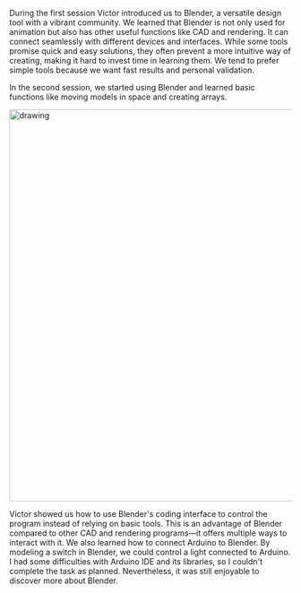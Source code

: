 During the first session Victor introduced us to Blender, a versatile design tool with a vibrant community. We learned that Blender is not only used for animation but also has other useful functions like CAD and rendering. It can connect seamlessly with different devices and interfaces. While some tools promise quick and easy solutions, they often prevent a more intuitive way of creating, making it hard to invest time in learning them. We tend to prefer simple tools because we want fast results and personal validation.

In the second session, we started using Blender and learned basic functions like moving models in space and creating arrays. 

<img src="../suzanne.png" alt="drawing" width="700" />    

Victor showed us how to use Blender's coding interface to control the program instead of relying on basic tools. This is an advantage of Blender compared to other CAD and rendering programs—it offers multiple ways to interact with it. We also learned how to connect Arduino to Blender. By modeling a switch in Blender, we could control a light connected to Arduino. I had some difficulties with Arduino IDE and its libraries, so I couldn't complete the task as planned. Nevertheless, it was still enjoyable to discover more about Blender.